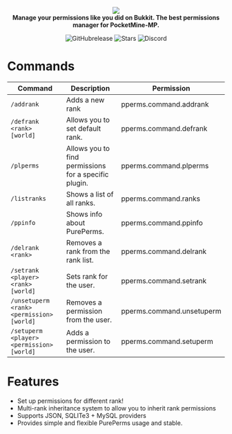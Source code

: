 <p align="center">
    <a href="https://pmmp.io"><img src="https://github.com/Vecnavium/PurePerms/blob/stable/icon.png"></img></a><br>
    <b>Manage your permissions like you did on Bukkit. The best permissions manager for PocketMine-MP.</b>
</p>

<p align="center">
    <img alt="GitHubrelease" src="https://img.shields.io/github/v/release/Vecnavium/PurePerms?label=release&sort=semver">
      <img alt="Stars" src= "https://img.shields.io/github/stars/OP-D/Poggit-Download-Booster?style=for-the-badge">
    <img href="https://discord.gg/6M9tGyWPjr"><img src="https://img.shields.io/discord/837701868649709568?label=discord&color=7289DA&logo=discord" alt="Discord" /></a>
</p>

# Commands

Command | Description | Permission
--- | --- | ---
`/addrank` | Adds a new rank | pperms.command.addrank
`/defrank <rank> [world]` | Allows you to set default rank. | pperms.command.defrank
`/plperms` | Allows you to find permissions for a specific plugin. | pperms.command.plperms
`/listranks` | Shows a list of all ranks. | pperms.command.ranks
`/ppinfo` | Shows info about PurePerms. | pperms.command.ppinfo
`/delrank <rank>` | Removes a rank from the rank list. | pperms.command.delrank
`/setrank <player> <rank> [world]` | Sets rank for the user. | pperms.command.setrank
`/unsetuperm <rank> <permission> [world]` | Removes a permission from the user. | pperms.command.unsetuperm
`/setuperm <player> <permission> [world]` | Adds a permission to the user. | pperms.command.setuperm

# Features

- Set up permissions for different rank!
- Multi-rank inheritance system to allow you to inherit rank permissions
- Supports JSON, SQLITe3 + MySQL providers
- Provides simple and flexible PurePerms usage and stable.
